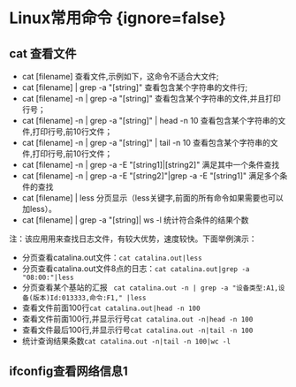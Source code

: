 # Linux常用命令 {ignore=false}

## cat 查看文件
* cat [filename]
查看文件,示例如下，这命令不适合大文件;
* cat [filename] | grep -a "[string]" 
查看包含某个字符串的文件行;
* cat [filename] -n | grep -a "[string]"
查看包含某个字符串的文件,并且打印行号；
* cat [filename] -n | grep -a "[string]" | head -n 10
查看包含某个字符串的文件,打印行号,前10行文件；
* cat [filename] -n | grep -a "[string]" | tail -n 10
查看包含某个字符串的文件,打印行号,前10行文件；
* cat [filename] -n | grep -a -E "[string1]|[string2]"
满足其中一个条件查找
* cat [filename] -n | grep -a -E "[string2]"|grep -a -E "[string1]"
满足多个条件的查找
* cat [filename] | less
分页显示（less关键字,前面的所有命令如果需要也可以加less）。
* cat [filename] | grep -a "[string]| ws -l
统计符合条件的结果个数



注：该应用用来查找日志文件，有较大优势，速度较快。下面举例演示：
* 分页查看catalina.out文件：``cat catalina.out|less``
* 分页查看catalina.out文件8点的日志：``cat catalina.out|grep -a "08:00:"|less``
* 分页查看某个基站的汇报 `` cat catalina.out -n | grep -a "设备类型:A1,设备(版本)Id:013333,命令:F1," |less``
* 查看文件前面100行``cat catalina.out|head -n 100``
* 查看文件前面100行,并显示行号``cat catalina.out -n|head -n 100``
* 查看文件最后100行,并显示行号``cat catalina.out -n|tail -n 100``
* 统计查询结果条数``cat catalina.out -n|tail -n 100|wc -l``





## ifconfig查看网络信息1


